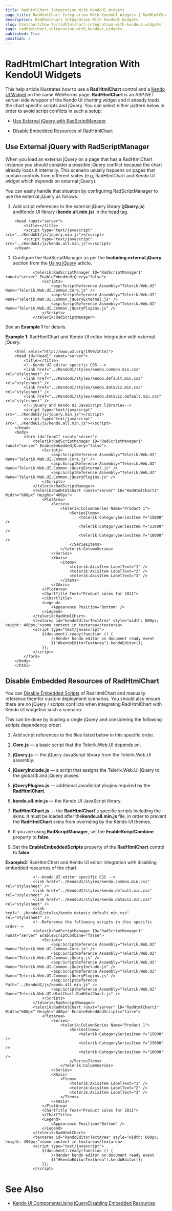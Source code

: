 ```yaml
---
title: RadHtmlChart Integration With KendoUI Widgets
page_title: RadHtmlChart Integration With KendoUI Widgets | RadHtmlChart for ASP.NET AJAX Documentation
description: RadHtmlChart Integration With KendoUI Widgets
slug: htmlchart/how-to/radhtmlchart-integration-with-kendoui-widgets
tags: radhtmlchart,integration,with,kendoui,widgets
published: True
position: 3
---
```


# RadHtmlChart Integration With KendoUI Widgets



This help article illustrates how to use a **RadHtmlChart** control and a [Kendo UI Widget](http://docs.telerik.com/kendo-ui/introduction) on the same WebForms page. **RadHtmlChart** is an ASP.NET server-side wrapper of the Kendo UI charting widget and it already loads the chart specific scripts and jQuery. You can select either pattern below in order to avoid script conflicts in such a setup:

* [Use External jQuery with RadScriptManager](#use-external-jquery-with-radscriptmanager)

* [Disable Embedded Resources of RadHtmlChart](#disable-embedded-resources-of-radhtmlchart)

## Use External jQuery with RadScriptManager

When you load an external jQuery on a page that has a RadHtmlChart instance you should consider a possible jQuery conflict because the chart already loads it internally. This scenario usually happens on pages that contain controls from different suites (e.g, RadHtmlChart and Kendo UI widget which depends on external jQuery).

You can easily handle that situation by configuring RadScriptManager to use the external jQuery as follows:

1. Add script references to the external jQuery library (**jQuery.js**) andKendo UI library (**kendo.all.min.js**) in the head tag.

````ASPNET
	<head runat="server">
		<title></title>
		<script type="text/javascript" src="../KendoUI/js/jquery.min.js"></script>
		<script type="text/javascript" src="../KendoUI/js/kendo.all.min.js"></script>
	</head>
````



1. Configure the RadScriptManager as per the **Including external jQuery** section from the [Using jQuery](020D635F-654D-41FB-9BD0-258E4ED5B401) article.

````ASPNET
			<telerik:RadScriptManager ID="RadScriptManager1" runat="server" EnableEmbeddedjQuery="false">
				<Scripts>
					<asp:ScriptReference Assembly="Telerik.Web.UI" Name="Telerik.Web.UI.Common.Core.js" />
					<asp:ScriptReference Assembly="Telerik.Web.UI" Name="Telerik.Web.UI.Common.jQueryExternal.js" />
					<asp:ScriptReference Assembly="Telerik.Web.UI" Name="Telerik.Web.UI.Common.jQueryPlugins.js" />
				</Scripts>
			</telerik:RadScriptManager>
````



See an **Example 1** for details.

**Example 1**: RadHtmlChart and Kendo UI editor integration with external jQuery.

````ASPNET
	<html xmlns="http://www.w3.org/1999/xhtml">
	<head id="Head1" runat="server">
		<title></title>
		<!--Kendo UI editor specific CSS -->
		<link href="../KendoUI/styles/kendo.common.min.css" rel="stylesheet" />
		<link href="../KendoUI/styles/kendo.default.min.css" rel="stylesheet" />
		<link href="../KendoUI/styles/kendo.dataviz.min.css" rel="stylesheet" />
		<link href="../KendoUI/styles/kendo.dataviz.default.min.css" rel="stylesheet" />
		<!--jQuery and Kendo UI JavaScript libraries-->
		<script type="text/javascript" src="../KendoUI/js/jquery.min.js"></script>
		<script type="text/javascript" src="../KendoUI/js/kendo.all.min.js"></script>
	</head>
	<body>
		<form id="form1" runat="server">
			<telerik:RadScriptManager ID="RadScriptManager1" runat="server" EnableEmbeddedjQuery="false">
				<Scripts>
					<asp:ScriptReference Assembly="Telerik.Web.UI" Name="Telerik.Web.UI.Common.Core.js" />
					<asp:ScriptReference Assembly="Telerik.Web.UI" Name="Telerik.Web.UI.Common.jQueryExternal.js" />
					<asp:ScriptReference Assembly="Telerik.Web.UI" Name="Telerik.Web.UI.Common.jQueryPlugins.js" />
				</Scripts>
			</telerik:RadScriptManager>
			<telerik:RadHtmlChart runat="server" ID="RadHtmlChart1" Width="600px" Height="400px">
				<PlotArea>
					<Series>
						<telerik:ColumnSeries Name="Product 1">
							<SeriesItems>
								<telerik:CategorySeriesItem Y="15000" />
								<telerik:CategorySeriesItem Y="23000" />
								<telerik:CategorySeriesItem Y="10000" />
							</SeriesItems>
						</telerik:ColumnSeries>
					</Series>
					<XAxis>
						<Items>
							<telerik:AxisItem LabelText="1" />
							<telerik:AxisItem LabelText="2" />
							<telerik:AxisItem LabelText="3" />
						</Items>
					</XAxis>
				</PlotArea>
				<ChartTitle Text="Product sales for 2011">
				</ChartTitle>
				<Legend>
					<Appearance Position="Bottom" />
				</Legend>
			</telerik:RadHtmlChart>
			<textarea id="kendoEditorTextArea" style="width: 600px; height: 400px;">some content in textarea</textarea>
			<script type="text/javascript">
				$(document).ready(function () {
					//Render kendo editor on document ready event
					$("#kendoEditorTextArea").kendoEditor();
				});
			</script>
		</form>
	</body>
	</html>
````



## Disable Embedded Resources of RadHtmlChart

You can [Disable Embedded Scripts](F02D3323-FFA7-46E6-A4DE-303D5EF15A43) of RadHtmlChart and manually reference themfor custom deployment scenarios. You should also ensure there are no jQuery / scripts conflicts when integrating RadHtmlChart with Kendo UI widgetsin such a scenario.

This can be done by loading a single jQuery and considering the following scripts dependency order:

1. Add script references to the files listed below in this specific order.

1. **Core.js** — a basic script that the Telerik.Web.UI depends on.

1. **jQuery.js** — the jQuery JavaScript library from the Telerik.Web.UI assembly.

1. **jQueryInclude.js** — a script that assigns the Telerik.Web.UI jQuery to the global $ and jQuery aliases.

1. **jQueryPlugins.js** — additional JavaScript plugins required by the **RadHtmlChart**.

1. **kendo.all.min.js** — the Kendo UI JavaScript library.

1. **RadHtmlChart.js** — the **RadHtmlChart**'s specific scripts including the skins. It must be loaded after the**kendo.all.min.js** file, in order to prevent the **RadHtmlChart** skins from overriding by the Kendo UI themes.

1. If you are using **RadScriptManager**, set the **EnableScriptCombine** property to **false**.

1. Set the **EnableEmbeddedScripts** property of the **RadHtmlChart** control to **false**

**Example2**: RadHtmlChart and Kendo UI editor integration with disabling embedded resources of the chart.

````ASPNET
			<!--Kendo UI editor specific CSS -->
			<link href="../KendoUI/styles/kendo.common.min.css" rel="stylesheet" />
			<link href="../KendoUI/styles/kendo.default.min.css" rel="stylesheet" />
			<link href="../KendoUI/styles/kendo.dataviz.min.css" rel="stylesheet" />
			<link href="../KendoUI/styles/kendo.dataviz.default.min.css" rel="stylesheet" />
			<!--Reference the following scripts in this specific order-->
			<telerik:RadScriptManager ID="RadScriptManager1" runat="server" EnableScriptCombine="false">
				<Scripts>
					<asp:ScriptReference Assembly="Telerik.Web.UI" Name="Telerik.Web.UI.Common.Core.js" />
					<asp:ScriptReference Assembly="Telerik.Web.UI" Name="Telerik.Web.UI.Common.jQuery.js" />
					<asp:ScriptReference Assembly="Telerik.Web.UI" Name="Telerik.Web.UI.Common.jQueryInclude.js" />
					<asp:ScriptReference Assembly="Telerik.Web.UI" Name="Telerik.Web.UI.Common.jQueryPlugins.js" />
					<asp:ScriptReference Path="../KendoUI/js/kendo.all.min.js" />
					<asp:ScriptReference Assembly="Telerik.Web.UI" Name="Telerik.Web.UI.HtmlChart.RadHtmlChart.js" />
				</Scripts>
			</telerik:RadScriptManager>
			<telerik:RadHtmlChart runat="server" ID="RadHtmlChart1" Width="600px" Height="400px" EnableEmbeddedScripts="false">
				<PlotArea>
					<Series>
						<telerik:ColumnSeries Name="Product 1">
							<SeriesItems>
								<telerik:CategorySeriesItem Y="15000" />
								<telerik:CategorySeriesItem Y="23000" />
								<telerik:CategorySeriesItem Y="10000" />
							</SeriesItems>
						</telerik:ColumnSeries>
					</Series>
					<XAxis>
						<Items>
							<telerik:AxisItem LabelText="1" />
							<telerik:AxisItem LabelText="2" />
							<telerik:AxisItem LabelText="3" />
						</Items>
					</XAxis>
				</PlotArea>
				<ChartTitle Text="Product sales for 2011">
				</ChartTitle>
				<Legend>
					<Appearance Position="Bottom" />
				</Legend>
			</telerik:RadHtmlChart>
			<textarea id="kendoEditorTextArea" style="width: 600px; height: 400px;">some content in textarea</textarea>
			<script type="text/javascript">
				$(document).ready(function () {
					//Render kendo editor on document ready event
					$("#kendoEditorTextArea").kendoEditor();
				});
			</script>
````



# See Also

 * [Kendo UI Components](http://docs.telerik.com/kendo-ui/introduction)[Using jQuery](020D635F-654D-41FB-9BD0-258E4ED5B401)[Disabling Embedded Resources](F02D3323-FFA7-46E6-A4DE-303D5EF15A43)

